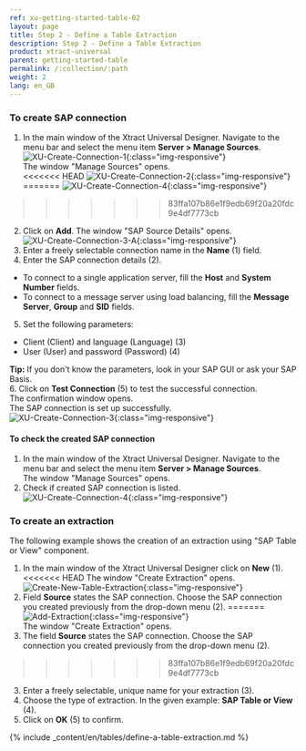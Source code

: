 ```yaml
---
ref: xu-getting-started-table-02
layout: page
title: Step 2 - Define a Table Extraction
description: Step 2 - Define a Table Extraction
product: xtract-universal
parent: getting-started-table
permalink: /:collection/:path
weight: 2
lang: en_GB
---
```


### To create SAP connection

1. In the main window of the Xtract Universal Designer. Navigate to the menu bar and select the menu item **Server > Manage Sources**.<br>
![XU-Create-Connection-1](/img/content/server_manage_sources.png){:class="img-responsive"}<br>
The window "Manage Sources" opens. <br>
<<<<<<< HEAD
![XU-Create-Connection-2](/img/content/xu_manage_source.png){:class="img-responsive"}
=======
![XU-Create-Connection-4](/img/content/xu_manage_source_2.png){:class="img-responsive"}
>>>>>>> 83ffa107b86e1f9edb69f20a20fdc9e4df7773cb
2. Click on **Add**. The window "SAP Source Details" opens. <br>
![XU-Create-Connection-3-A](/img/content/xu/sap_source-details.png){:class="img-responsive"}<br>
3. Enter a freely selectable connection name in the **Name** (1) field. 
4. Enter the SAP connection details (2). 
- To connect to a single application server, fill the **Host** and **System Number** fields. <br>
- To connect to a message server using load balancing, fill the **Message Server**, **Group** and **SID** fields. <br>
5. Set the following parameters:
- Client (Client) and language (Language) (3)
- User (User) and password (Password) (4) <br>

**Tip:** If you don't know the parameters, look in your SAP GUI or ask your SAP Basis. <br>
6. Click on **Test Connection** (5) to test the successful connection. <br>
The confirmation window opens. <br>
The SAP connection is set up successfully.<br>
![XU-Create-Connection-3](/img/content/xu_test_connection.png){:class="img-responsive"} <br>
#### To check the created SAP connection
1. In the main window of the Xtract Universal Designer. Navigate to the menu bar and select the menu item **Server > Manage Sources**.<br>
The window "Manage Sources" opens. <br>
2. Check if created SAP connection is listed.<br>
![XU-Create-Connection-4](/img/content/xu_manage_source_2.png){:class="img-responsive"}

### To create an extraction
The following example shows the creation of an extraction using "SAP Table or View" component.<br>
1. In the main window of the Xtract Universal Designer click on **New** (1). <br>
<<<<<<< HEAD
The window "Create Extraction" opens. <br>
![Create-New-Table-Extraction](/img/content/xu_extraction_anlegen.png){:class="img-responsive"}<br>
2. Field **Source** states the SAP connection. Choose the SAP connection you created previously from the drop-down menu (2).
=======
![Add-Extraction](/img/content/xu/xu_tabellen_extraktion_anlegen.png){:class="img-responsive"} <br>
The window "Create Extraction" opens.
2. The field **Source** states the SAP connection. Choose the SAP connection you created previously from the drop-down menu (2).
>>>>>>> 83ffa107b86e1f9edb69f20a20fdc9e4df7773cb
3. Enter a freely selectable, unique name for your extraction (3).
4. Choose the type of extraction. In the given example: **SAP Table or View** (4). <br>
5. Click on **OK** (5) to confirm.

{% include _content/en/tables/define-a-table-extraction.md  %}

